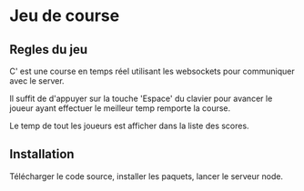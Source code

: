 # Jeu de course
## Regles du jeu
C' est une course en temps réel utilisant les websockets pour communiquer avec le server.

Il suffit de d'appuyer sur la touche 'Espace' du clavier pour avancer le joueur ayant effectuer le meilleur temp remporte la course.

Le temp de tout les joueurs est afficher dans la liste des scores.

## Installation
Télécharger le code source, installer les paquets, lancer le serveur node.
